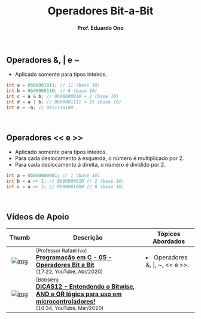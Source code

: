 
<h1 align="center">Operadores Bit-a-Bit</h1>

<h4 align="center">Prof. Eduardo Ono</h4>

&nbsp;

## Operadores &, | e ~

* Aplicado somente para tipos inteiros.

```cpp
int a = 0b00001011; // 11 (base 10)
int b = 0b00000110; // 6 (base 10)
int c = a & b; // 0b00000010 = 2 (base 10)
int d = a | b; // 0b00001111 = 15 (base 10)
int e = ~a; // 0b11110100 
```

&nbsp;

## Operadores << e >>

* Aplicado somente para tipos inteiros.
* Para cada deslocamento à esquerda, o número é multiplicado por 2.
* Para cada deslocamento à direita, o número é dividido por 2.

```cpp
int a = 0b000000001; // 1 (base 10)
int b = a << 1; // 0b00000010 // 2 (base 10)
int c = a << 3; // 0b00001000 // 8 (base 10)
```

&nbsp;

## Vídeos de Apoio

| Thumb | Descrição | Tópicos Abordados |
| :-: | --- | --- |
| [![img](https://img.youtube.com/vi/bgA5p-jVros/default.jpg)](https://www.youtube.com/watch?v=bgA5p-jVros) | <sup>[Professor Rafael Ivo]</sup><br>[__Programação em C - 05 - Operadores Bit a Bit__](https://www.youtube.com/watch?v=bgA5p-jVros)<br><sub>(17:22, YouTube, Abr/2020)</sub> | <li>Operadores &, \|, ~, << e >>.</li>
| [![img](https://img.youtube.com/vi/Sd-wnvyEZTI/default.jpg)](https://www.youtube.com/watch?v=Sd-wnvyEZTI) | <sup>[Bobsien]</sup><br>[__DICAS12 - Entendendo o Bitwise, AND e OR lógica para uso em microcontroladores!__](https://www.youtube.com/watch?v=Sd-wnvyEZTI)<br><sub>(10:34, YouTube, Mar/2020)</sub> |

&nbsp;
